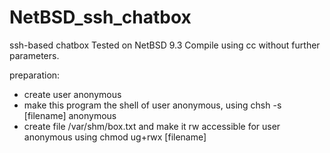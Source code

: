 # NetBSD_ssh_chatbox
ssh-based chatbox
Tested on NetBSD 9.3
Compile using cc without further parameters.

preparation:
* create user anonymous
* make this program the shell of user anonymous, using chsh -s [filename] anonymous
* create file /var/shm/box.txt and make it rw accessible for user anonymous using chmod ug+rwx [filename]
